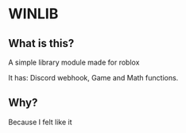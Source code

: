 # WINLIB
## What is this?
A simple library module made for roblox

It has: Discord webhook, Game and Math functions.

## Why?

Because I felt like it

